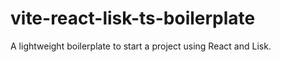 # vite-react-lisk-ts-boilerplate

A lightweight boilerplate to start a project using React and Lisk.
